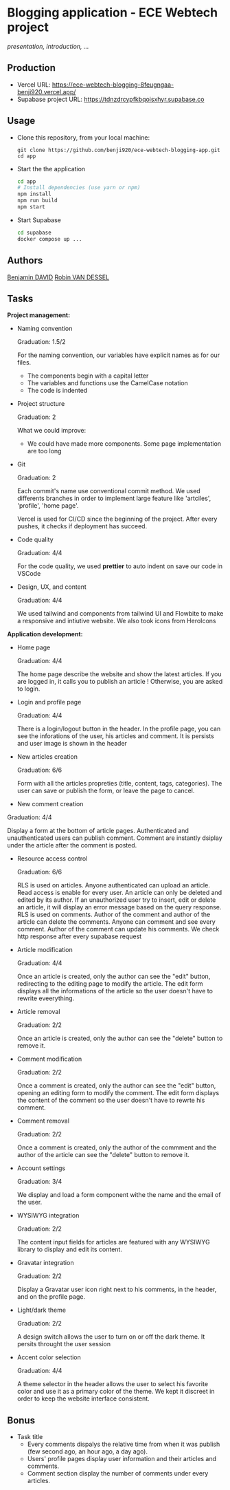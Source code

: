 
# Blogging application - ECE Webtech project

*presentation, introduction, ...*

## Production 

- Vercel URL: https://ece-webtech-blogging-8feugngaa-benji920.vercel.app/
- Supabase project URL: https://tdnzdrcypfkbqoisxhyr.supabase.co

## Usage

* Clone this repository, from your local machine:
  ```
  git clone https://github.com/benji920/ece-webtech-blogging-app.git
  cd app
  ```
* Start the the application
  ```bash
  cd app
  # Install dependencies (use yarn or npm)
  npm install
  npm run build
  npm start
  ```
* Start Supabase
  ```bash
  cd supabase
  docker compose up ...
  ```

## Authors

[Benjamin DAVID](https://github.com/benji920)
[Robin VAN DESSEL](https://github.com/vdRobin)

## Tasks
  
**Project management:**

* Naming convention 

  Graduation: 1.5/2
  
  For the naming convention, our variables have explicit names as for our files.

  - The components begin with a capital letter
  - The variables and functions use the CamelCase notation
  - The code is indented
 

* Project structure   
  
  Graduation: 2
  
  What we could improve:

  - We could have made more components. Some page implementation are too long
  
* Git   
  
  Graduation: 2
  
  Each commit's name use conventional commit method. We used differents branches in order to implement large feature like 'artciles', 'profile', 'home page'. 
  
  Vercel is used for CI/CD since the beginning of the project. After every pushes, it checks if deployment has succeed.
  
* Code quality

  Graduation: 4/4

  For the code quality, we used **prettier** to auto indent on save our code in VSCode
  
* Design, UX, and content   
  
  
  Graduation: 4/4
  
  We used tailwind and components from tailwind UI and Flowbite to make a responsive and intiutive website. We also took icons from HeroIcons

**Application development:**

* Home page   
  
  Graduation: 4/4
  
  The home page describe the website and show the latest articles. If you are logged in, it calls you to publish an article ! Otherwise, you are asked to login.
  
* Login and profile page   
  
  Graduation: 4/4
  
  There is a login/logout button in the header. In the profile page, you can see the inforations of the user, his articles and comment. It is persists and user image is shown in the header
  
* New articles creation   
  
  Graduation: 6/6
  
  Form with all the articles propreties (title, content, tags, categories). The user can save or publish the form, or leave the page to cancel.
  
* New comment creation   
 
 Graduation: 4/4
 
 Display a form at the bottom of article pages. Authenticated and unauthenticated users can publish comment. Comment are instantly dsiplay under the article after the comment is posted. 
 
* Resource access control   
  
  Graduation: 6/6
  
  RLS is used on articles. Anyone authenticated can upload an article. Read access is enable for every user. An article can only be deleted and edited by its author. 
  If an unauthorized user try to insert, edit or delete an article, it will display an error message based on the query response.
  RLS is used on comments. Author of the comment and author of the article can delete the comments. Anyone can comment and see every comment. Author of the comment can update his comments.
  We check http response after every supabase request
  
* Article modification   
  
  Graduation: 4/4
  
  Once an article is created, only the author can see the "edit" button, redirecting to the editing page to modify the article. The edit form displays all the informations of the article so the user doesn't have to rewrite eveerything.
  
* Article removal   
  
  Graduation: 2/2
  
  Once an article is created, only the author can see the "delete" button to remove it.
  
* Comment modification   
  
  Graduation: 2/2
  
  Once a comment is created, only the author can see the "edit" button, opening an editing form to modify the comment. The edit form displays the content of the comment so the user doesn't have to rewrte his comment.
  
* Comment removal   
  
  Graduation: 2/2
  
  Once a comment is created, only the author of the commment and the author of the article can see the "delete" button to remove it.
  
* Account settings   
  
  Graduation: 3/4
  
  We display and load a form component withe the name and the email of the user. 
  
* WYSIWYG integration   
  
  Graduation: 2/2
  
  The content input fields for articles are featured with any WYSIWYG library to display and edit its content.
  
* Gravatar integration   
  
  Graduation: 2/2
  
  Display a Gravatar user icon right next to his comments, in the header, and on the profile page.
  
* Light/dark theme   
  
  Graduation: 2/2
  
  A design switch allows the user to turn on or off the dark theme. It persits throught the user session
  
* Accent color selection   
  
  Graduation: 4/4
  
  A theme selector in the header allows the user to select his favorite color and use it as a primary color of the theme. We kept it discreet in order to keep the website interface consistent.

## Bonus

* Task title   
  - Every comments dispalys the relative time from when it was publish (few second ago, an hour ago, a day ago).
  - Users' profile pages display user information and their articles and comments.
  - Comment section display the number of comments under every articles.
